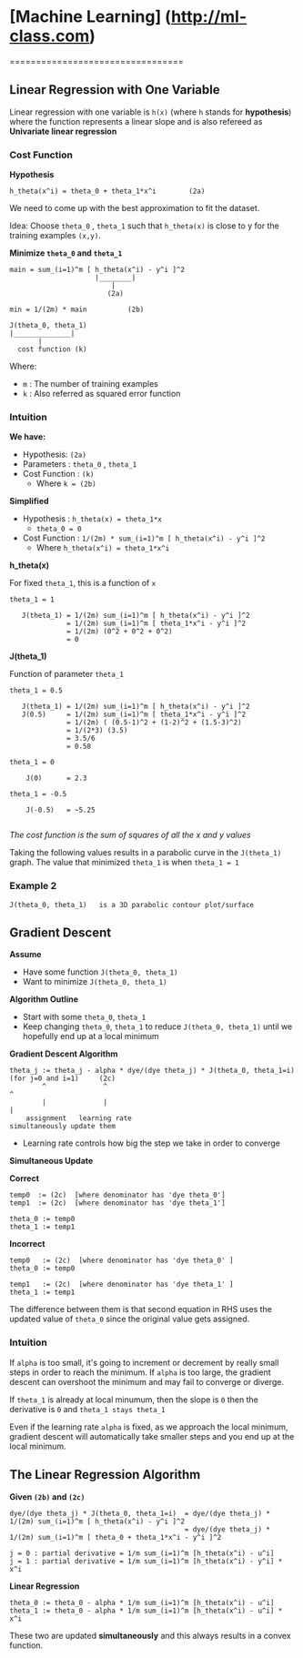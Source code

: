 # [Machine Learning] (http://ml-class.com)

=================================

## Linear Regression with One Variable

Linear regression with one variable is `h(x)` (where `h` stands for **hypothesis**) where the function represents a linear slope and is also refereed as **Univariate linear regression**


### Cost Function

**Hypothesis**

```
h_theta(x^i) = theta_0 + theta_1*x^i        (2a)
```

We need to come up with the best approximation to fit the dataset. 

Idea: Choose `theta_0` , `theta_1` such that `h_theta(x)` is close to y for the training examples `(x,y)`. 

**Minimize `theta_0` and `theta_1`**

```
main = sum_(i=1)^m [ h_theta(x^i) - y^i ]^2  
                     |________|
                         |
                        (2a)    
```
```
min = 1/(2m) * main          (2b)
```
```
J(theta_0, theta_1)
|______________|
       |
  cost function (k)
```


Where:

-  `m` : The number of training examples
-  `k` : Also referred as squared error function


### Intuition 

**We have:**

- Hypothesis: `(2a)`
- Parameters :   `theta_0` , `theta_1`
- Cost Function : `(k)`
   + Where `k = (2b)`
	
**Simplified**

- Hypothesis : `h_theta(x) = theta_1*x`
 	+ `theta_0 = 0`
- Cost Function : `1/(2m) * sum_(i=1)^m [ h_theta(x^i) - y^i ]^2`
    + Where `h_theta(x^i) = theta_1*x^i`
	

**h_theta(x)**

For fixed `theta_1`, this is a function of `x`

```
theta_1 = 1
   
   J(theta_1) = 1/(2m) sum_(i=1)^m [ h_theta(x^i) - y^i ]^2 
              = 1/(2m) sum_(i=1)^m [ theta_1*x^i - y^i ]^2 
              = 1/(2m) (0^2 + 0^2 + 0^2)
              = 0   
```

**J(theta_1)**

Function of parameter `theta_1`

```
theta_1 = 0.5

   J(theta_1) = 1/(2m) sum_(i=1)^m [ h_theta(x^i) - y^i ]^2 
   J(0.5)     = 1/(2m) sum_(i=1)^m [ theta_1*x^i - y^i ]^2 
              = 1/(2m) ( (0.5-1)^2 + (1-2)^2 + (1.5-3)^2)
              = 1/(2*3) (3.5)   
              = 3.5/6
              = 0.58

theta_1 = 0

    J(0)      = 2.3
	
theta_1 = -0.5

    J(-0.5)   = ~5.25
	
```

*The cost function is the sum of squares of all the x and y values*

Taking the following values results in a parabolic curve in the `J(theta_1)` graph.
The value that minimized `theta_1` is when `theta_1 = 1`

### Example 2

```
J(theta_0, theta_1)   is a 3D parabolic contour plot/surface
```


## Gradient Descent

**Assume**

- Have some function `J(theta_0, theta_1)`
- Want to minimize `J(theta_0, theta_1)`

**Algorithm Outline**

- Start with some `theta_0`, `theta_1`
- Keep changing `theta_0`, `theta_1` to reduce `J(theta_0, theta_1)` until we hopefully end up at a local minimum

**Gradient Descent Algorithm**

```
theta_j := theta_j - alpha * dye/(dye theta_j) * J(theta_0, theta_1=i)    (for j=0 and i=1)     (2c)
        ^              ^                                                         ^
        |              |                                                         |
  	assignment   learning rate                                        simultaneously update them
```


- Learning rate controls how big the step we take in order to converge

**Simultaneous Update**

**Correct**

```
temp0  := (2c)  [where denominator has 'dye theta_0']
temp1  := (2c)  [where denominator has 'dye theta_1']

theta_0 := temp0
theta_1 := temp1
```

**Incorrect**

```
temp0   := (2c)  [where denominator has 'dye theta_0' ]
theta_0 := temp0

temp1   := (2c)  [where denominator has 'dye theta_1' ]
theta_1 := temp1
```

The difference between them is that second equation in RHS uses the updated value of `theta_0` since the original value gets assigned.

### Intuition

If `alpha` is too small, it's going to increment or decrement by really small steps in order to reach the minimum. If `alpha` is too large, the gradient descent can overshoot the minimum and may fail to converge or diverge.

If `theta_1` is already at local minumum, then the slope is `0` then the derivative is `0` and `theta_1 stays theta_1`

Even if the learning rate `alpha` is fixed, as we approach the local minimum, gradient descent will automatically take smaller steps and you end up at the local minimum.


## The Linear Regression Algorithm


**Given `(2b)` and `(2c)`**

```
dye/(dye theta_j) * J(theta_0, theta_1=i)  = dye/(dye theta_j) * 1/(2m) sum_(i=1)^m [ h_theta(x^i) - y^i ]^2 
                                           = dye/(dye theta_j) * 1/(2m) sum_(i=1)^m [ theta_0 + theta_1*x^i - y^i ]^2
															
j = 0 : partial derivative = 1/m sum_(i=1)^m [h_theta(x^i) - u^i]
j = 1 : partial derivative = 1/m sum_(i=1)^m [h_theta(x^i) - y^i] * x^i

```

**Linear Regression**

```
theta_0 := theta_0 - alpha * 1/m sum_(i=1)^m [h_theta(x^i) - u^i]           
theta_1 := theta_0 - alpha * 1/m sum_(i=1)^m [h_theta(x^i) - u^i] * x^i  
```


These two are updated  **simultaneously** and this always results in a convex function.
